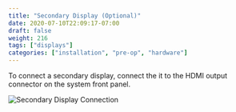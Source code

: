```yaml
---
title: "Secondary Display (Optional)"
date: 2020-07-10T22:09:17-07:00
draft: false
weight: 216
tags: ["displays"]
categories: ["installation", "pre-op", "hardware"]
---
```


To connect a secondary display, connect the it to the HDMI output connector on the system front panel.

![Secondary Display Connection](/images/secondary_display.svg)
